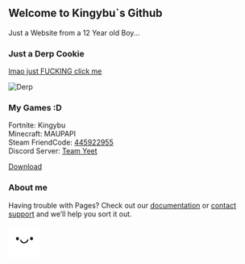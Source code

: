 ## Welcome to Kingybu`s Github                                                                         

Just a Website from a 12 Year old Boy...

### Just a Derp Cookie

[lmao just FUCKING click me](https://www.youtube.com/watch?v=NfSGm9DDQ3o)

<img src="https://lh3.googleusercontent.com/0Uowdfw88nMFMzk87J7CuKGAqGBs-Uts-6Ur8M1wu99mYOb6DlJ9sDrHeEWOyx0v9utUtLxnZTKeOZb74E72pA=s400" alt="Derp" width="200" height="200">


### My Games :D

Fortnite: Kingybu     
Minecraft: MAUPAPI                                                            
Steam FriendCode: [445922955](https://s.team/p/cpng-fvmq/WFJDBPKB)                                   
Discord Server: [Team Yeet](https://discord.gg/Ed2sVzQ)

<!-- Place this tag where you want the button to render. -->
<a class="github-button" href="https://raw.githubusercontent.com/Kingybu/Kingybu.github.io/master/patrick.png" data-icon="octicon-download" data-size="large" aria-label="Download ntkme/github-buttons on GitHub">Download</a>


### About me

Having trouble with Pages? Check out our [documentation](https://docs.github.com/categories/github-pages-basics/) or [contact support](https://github.com/contact) and we’ll help you sort it out. 


[![._. face](server-icon.png "lmao")](page2.md)

